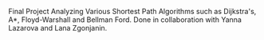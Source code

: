 Final Project Analyzing Various Shortest Path Algorithms such as Dijkstra's, A*, Floyd-Warshall and Bellman Ford. Done in collaboration with Yanna Lazarova and Lana Zgonjanin.
